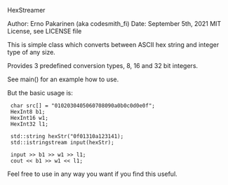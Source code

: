 HexStreamer

Author: Erno Pakarinen (aka codesmith_fi)
Date: September 5th, 2021
MIT License, see LICENSE file

This is simple class which converts between ASCII hex string and integer type
of any size.

Provides 3 predefined conversion types, 8, 16 and 32 bit integers.

See main() for an example how to use.

But the basic usage is:

     char src[] = "0102030405060708090a0b0c0d0e0f";
     HexInt8 b1;
     HexInt16 w1;
     HexInt32 l1;

     std::string hexStr("0f01310a123141);
     std::istringstream input(hexStr);

     input >> b1 >> w1 >> l1;
     cout << b1 >> w1 << l1;

Feel free to use in any way you want if you find this useful.
